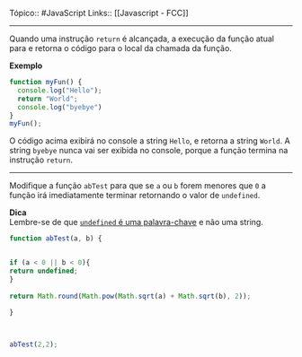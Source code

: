 Tópico:: #JavaScript 
Links:: [[Javascript - FCC]]

---

Quando uma instrução `return` é alcançada, a execução da função atual para e retorna o código para o local da chamada da função.

**Exemplo**

```js
function myFun() {
  console.log("Hello");
  return "World";
  console.log("byebye")
}
myFun();
```

O código acima exibirá no console a string `Hello`, e retorna a string `World`. A string `byebye` nunca vai ser exibida no console, porque a função termina na instrução `return`.

---

Modifique a função `abTest` para que se `a` ou `b` forem menores que `0` a função irá imediatamente terminar retornando o valor de `undefined`.

**Dica**  
Lembre-se de que [`undefined` é uma palavra-chave](https://www.freecodecamp.org/learn/javascript-algorithms-and-data-structures/basic-javascript/understanding-uninitialized-variables) e não uma string.

```js 
function abTest(a, b) {


if (a < 0 || b < 0){
return undefined;
}
  
return Math.round(Math.pow(Math.sqrt(a) + Math.sqrt(b), 2));

}

  

abTest(2,2);
```